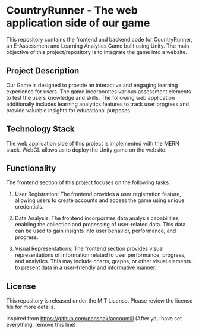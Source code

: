 # CountryRunner - The web application side of our game

This repository contains the frontend and backend code for CountryRunner, an E-Assessment and Learning Analytics Game built using Unity. The main objective of this project/repository is to integrate the game into a website.

## Project Description

Our Game is designed to provide an interactive and engaging learning experience for users. The game incorporates various assessment elements to test the users knowledge and skills. The following web application additionally includes learning analytics features to track user progress and provide valuable insights for educational purposes.

## Technology Stack

The web application side of this project is implemented with the MERN stack. WebGL allows us to deploy the Unity game on the website.

## Functionality

The frontend section of this project focuses on the following tasks:

1. User Registration: The frontend provides a user registration feature, allowing users to create accounts and access the game using unique credentials.

2. Data Analysis: The frontend incorporates data analysis capabilities, enabling the collection and processing of user-related data. This data can be used to gain insights into user behavior, performance, and progress.

3. Visual Representations: The frontend section provides visual representations of information related to user performance, progress, and analytics. This may include charts, graphs, or other visual elements to present data in a user-friendly and informative manner.

## License

This repository is released under the MIT License. Please review the license file for more details.

Inspired from https://github.com/panshak/accountill (After you have set everything, remove this line)
